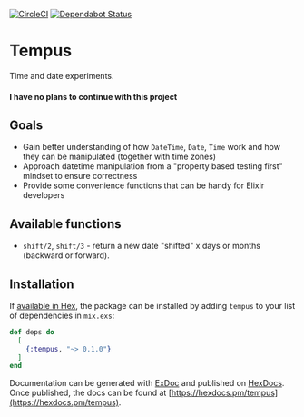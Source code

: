 [![CircleCI](https://circleci.com/gh/vorce/tempus.svg?style=svg)](https://circleci.com/gh/vorce/tempus) [![Dependabot Status](https://api.dependabot.com/badges/status?host=github&repo=vorce/tempus)](https://dependabot.com)

# Tempus

Time and date experiments.

#### I have no plans to continue with this project

## Goals

- Gain better understanding of how `DateTime`, `Date`, `Time` work and how they can be manipulated (together with time zones)
- Approach datetime manipulation from a "property based testing first" mindset to ensure correctness
- Provide some convenience functions that can be handy for Elixir developers

## Available functions

- `shift/2`, `shift/3` - return a new date "shifted" x days or months (backward or forward).

## Installation

If [available in Hex](https://hex.pm/docs/publish), the package can be installed
by adding `tempus` to your list of dependencies in `mix.exs`:

```elixir
def deps do
  [
    {:tempus, "~> 0.1.0"}
  ]
end
```

Documentation can be generated with [ExDoc](https://github.com/elixir-lang/ex_doc)
and published on [HexDocs](https://hexdocs.pm). Once published, the docs can
be found at [https://hexdocs.pm/tempus](https://hexdocs.pm/tempus).

